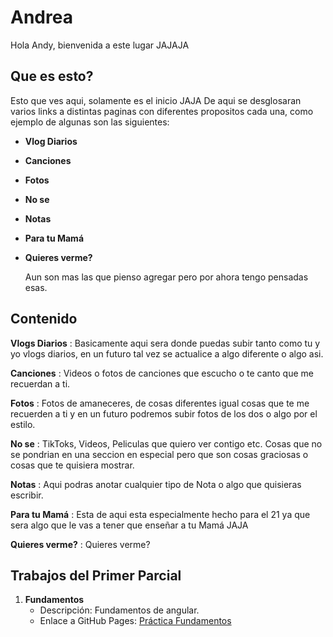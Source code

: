 # Andrea

Hola Andy, bienvenida a este lugar JAJAJA


## Que es esto?

  Esto que ves aqui, solamente es el inicio JAJA
  De aqui se desglosaran varios links a distintas paginas
  con diferentes propositos cada una, como ejemplo de algunas
  son las siguientes:
- **Vlog Diarios**
- **Canciones**
- **Fotos**
- **No se**
- **Notas**
- **Para tu Mamá**
- **Quieres verme?**

  Aun son mas las que pienso agregar pero por ahora tengo pensadas esas.

## Contenido

**Vlogs Diarios** :
Basicamente aqui sera donde puedas subir tanto como tu y yo vlogs diarios, en un futuro tal vez se actualice a algo diferente o algo asi.

**Canciones** :
Videos o fotos de canciones que escucho o te canto que me recuerdan a ti.

**Fotos** :
Fotos de amaneceres, de cosas diferentes igual cosas que te me recuerden a ti y en un futuro podremos subir fotos de los dos o algo por el estilo.

**No se** :
TikToks, Videos, Peliculas que quiero ver contigo etc. Cosas que no se pondrian en una seccion en especial pero que son cosas graciosas o cosas que te quisiera mostrar.

**Notas** :
Aqui podras anotar cualquier tipo de Nota o algo que quisieras escribir.

**Para tu Mamá** :
Esta de aqui esta especialmente hecho para el 21 ya que sera algo que le vas a tener que enseñar a tu Mamá JAJA

**Quieres verme?** :
Quieres verme?


## Trabajos del Primer Parcial

1. **Fundamentos**
   - Descripción: Fundamentos de angular.
   - Enlace a GitHub Pages: [Práctica Fundamentos](https://DiegoOM14.github.io/Desarrollo-Web-Profesional/Primer%20Parcial/Fundamentos/index.html)
